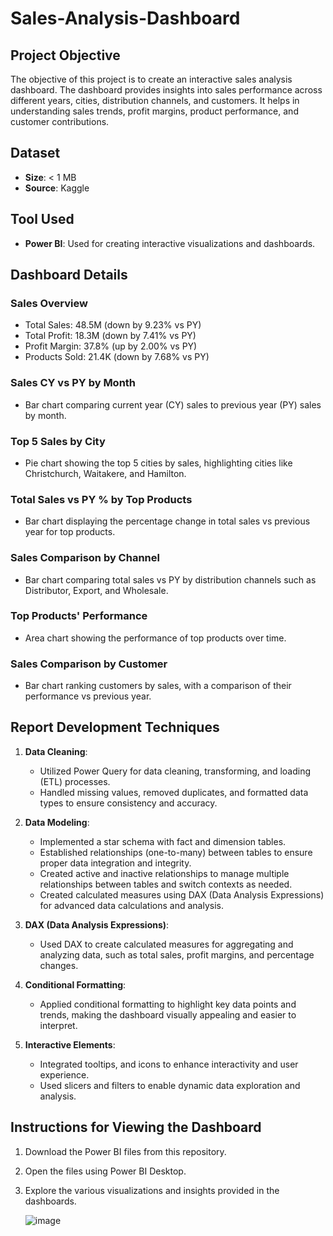 # Sales-Analysis-Dashboard

## Project Objective
The objective of this project is to create an interactive sales analysis dashboard. The dashboard provides insights into sales performance across different years, cities, distribution channels, and customers. It helps in understanding sales trends, profit margins, product performance, and customer contributions.

## Dataset
- **Size**: < 1 MB
- **Source**: Kaggle

## Tool Used
- **Power BI**: Used for creating interactive visualizations and dashboards.

## Dashboard Details

### Sales Overview
- Total Sales: 48.5M (down by 9.23% vs PY)
- Total Profit: 18.3M (down by 7.41% vs PY)
- Profit Margin: 37.8% (up by 2.00% vs PY)
- Products Sold: 21.4K (down by 7.68% vs PY)

### Sales CY vs PY by Month
- Bar chart comparing current year (CY) sales to previous year (PY) sales by month.

### Top 5 Sales by City
- Pie chart showing the top 5 cities by sales, highlighting cities like Christchurch, Waitakere, and Hamilton.

### Total Sales vs PY % by Top Products
- Bar chart displaying the percentage change in total sales vs previous year for top products.

### Sales Comparison by Channel
- Bar chart comparing total sales vs PY by distribution channels such as Distributor, Export, and Wholesale.

### Top Products' Performance
- Area chart showing the performance of top products over time.

### Sales Comparison by Customer
- Bar chart ranking customers by sales, with a comparison of their performance vs previous year.

## Report Development Techniques

1. **Data Cleaning**:
   - Utilized Power Query for data cleaning, transforming, and loading (ETL) processes.
   - Handled missing values, removed duplicates, and formatted data types to ensure consistency and accuracy.

2. **Data Modeling**:
   - Implemented a star schema with fact and dimension tables.
   - Established relationships (one-to-many) between tables to ensure proper data integration and integrity.
   - Created active and inactive relationships to manage multiple relationships between tables and switch contexts as needed.
   - Created calculated measures using DAX (Data Analysis Expressions) for advanced data calculations and analysis.

3. **DAX (Data Analysis Expressions)**:
   - Used DAX to create calculated measures for aggregating and analyzing data, such as total sales, profit margins, and percentage changes.

4. **Conditional Formatting**:
   - Applied conditional formatting to highlight key data points and trends, making the dashboard visually appealing and easier to interpret.

5. **Interactive Elements**:
   - Integrated tooltips, and icons to enhance interactivity and user experience.
   - Used slicers and filters to enable dynamic data exploration and analysis.

## Instructions for Viewing the Dashboard
1. Download the Power BI files from this repository.
2. Open the files using Power BI Desktop.
3. Explore the various visualizations and insights provided in the dashboards.

   ![image](https://github.com/user-attachments/assets/5a316789-5721-49d9-b97a-07d08c8b5677)

